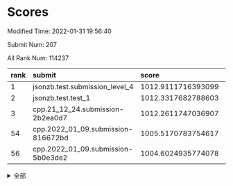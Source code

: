 # Scores

Modified Time: 2022-01-31 19:56:40

Submit Num: 207

All Rank Num: 114237

| rank |               submit               |       score        |       sigma        | pk_num |
| :--- | :--------------------------------- | :----------------- | :----------------- | :----- |
| 1    | jsonzb.test.submission_level_4     | 1012.9111716393099 | 0.8308643866148526 | 2211   |
| 2    | jsonzb.test.test_1                 | 1012.3317682788603 | 0.7949152274466087 | 2206   |
| 3    | cpp.21_12_24.submission-2b2ea0d7   | 1012.2611747036907 | 0.8204999968902347 | 2207   |
| 54   | cpp.2022_01_09.submission-816672bd | 1005.5170783754617 | 0.723252095059391  | 2210   |
| 56   | cpp.2022_01_09.submission-5b0e3de2 | 1004.6024935774078 | 0.7238491875484804 | 2205   |


<details>
<summary>全部</summary>

| rank |                 submit                 |       score        |       sigma        | pk_num |
| :--- | :------------------------------------- | :----------------- | :----------------- | :----- |
| 1    | jsonzb.test.submission_level_4         | 1012.9111716393099 | 0.8308643866148526 | 2211   |
| 2    | jsonzb.test.test_1                     | 1012.3317682788603 | 0.7949152274466087 | 2206   |
| 3    | cpp.21_12_24.submission-2b2ea0d7       | 1012.2611747036907 | 0.8204999968902347 | 2207   |
| 4    | gobigger.level_3.submission_level_3_45 | 1012.0664089429795 | 0.7747467825503485 | 2206   |
| 5    | gobigger.level_3.submission_level_3_36 | 1011.9205776379484 | 0.7858975365826781 | 2206   |
| 6    | gobigger.level_3.submission_level_3_25 | 1011.861102837953  | 0.8056888468798049 | 2211   |
| 7    | gobigger.level_3.submission_level_3_28 | 1011.5890968756985 | 0.7881307036112839 | 2211   |
| 8    | gobigger.level_3.submission_level_3_31 | 1011.5542463832946 | 0.7986743760128671 | 2205   |
| 9    | gobigger.level_3.submission_level_3_26 | 1011.1528741498563 | 0.7855636479980871 | 2204   |
| 10   | gobigger.level_3.submission_level_3_8  | 1011.044559078991  | 0.7855495233035008 | 2210   |
| 11   | gobigger.level_3.submission_level_3_35 | 1010.9214581170747 | 0.8034443236290322 | 2206   |
| 12   | gobigger.level_3.submission_level_3_39 | 1010.7973269444946 | 0.7591139494645632 | 2209   |
| 13   | gobigger.level_3.submission_level_3_4  | 1010.7299266346622 | 0.7884375990317192 | 2213   |
| 14   | gobigger.level_3.submission_level_3_24 | 1010.6494225755611 | 0.7613963514940383 | 2211   |
| 15   | gobigger.level_3.submission_level_3_40 | 1010.5948624117727 | 0.765980490194314  | 2207   |
| 16   | gobigger.level_3.submission_level_3_12 | 1010.5587529546439 | 0.7678476570905645 | 2213   |
| 17   | gobigger.level_3.submission_level_3_18 | 1010.5469694924226 | 0.7764861095337656 | 2205   |
| 18   | gobigger.level_3.submission_level_3_29 | 1010.530441129622  | 0.7700240015234696 | 2206   |
| 19   | gobigger.level_3.submission_level_3_15 | 1010.3690917774364 | 0.7494452002710938 | 2205   |
| 20   | gobigger.level_3.submission_level_3_0  | 1010.3164759778222 | 0.754015992925562  | 2210   |
| 21   | gobigger.level_3.submission_level_3_13 | 1010.1844359467644 | 0.7590028971371146 | 2211   |
| 22   | gobigger.level_3.submission_level_3_14 | 1010.050146517119  | 0.7634377843168246 | 2211   |
| 23   | gobigger.level_3.submission_level_3_2  | 1010.0460947977615 | 0.7528452154181008 | 2210   |
| 24   | gobigger.level_3.submission_level_3_49 | 1009.8882932270903 | 0.7425132893066053 | 2207   |
| 25   | gobigger.level_3.submission_level_3_9  | 1009.8255049134572 | 0.763506600411988  | 2208   |
| 26   | gobigger.level_3.submission_level_3_10 | 1009.8195445277066 | 0.7624179814254484 | 2208   |
| 27   | gobigger.level_3.submission_level_3_41 | 1009.793903948857  | 0.7586796882513827 | 2211   |
| 28   | gobigger.level_3.submission_level_3_42 | 1009.7862989447801 | 0.7558213080439786 | 2205   |
| 29   | gobigger.level_3.submission_level_3_44 | 1009.6755890187642 | 0.7251229464891472 | 2210   |
| 30   | gobigger.level_3.submission_level_3_21 | 1009.6244081373435 | 0.7488603263630033 | 2206   |
| 31   | gobigger.level_3.submission_level_3_1  | 1009.5616449407802 | 0.743587368769133  | 2209   |
| 32   | gobigger.level_3.submission_level_3_7  | 1009.5266975245405 | 0.7424869068912888 | 2209   |
| 33   | gobigger.level_3.submission_level_3_43 | 1009.5155650934997 | 0.749533033035115  | 2205   |
| 34   | gobigger.level_3.submission_level_3_30 | 1009.5140256831689 | 0.7669770506909298 | 2204   |
| 35   | gobigger.level_3.submission_level_3_33 | 1009.4513739435058 | 0.7615792831099055 | 2207   |
| 36   | gobigger.level_3.submission_level_3_22 | 1009.4085397421367 | 0.7441985563100794 | 2209   |
| 37   | gobigger.level_3.submission_level_3_27 | 1009.397817063113  | 0.737511922626043  | 2207   |
| 38   | gobigger.level_3.submission_level_3_38 | 1009.3791815999024 | 0.7492366303109204 | 2205   |
| 39   | gobigger.level_3.submission_level_3_6  | 1009.3669445569516 | 0.7433463660430625 | 2204   |
| 40   | gobigger.level_3.submission_level_3_11 | 1009.3570665041086 | 0.7535142106163472 | 2206   |
| 41   | gobigger.level_3.submission_level_3_19 | 1009.3457826676762 | 0.745972929394952  | 2206   |
| 42   | gobigger.level_3.submission_level_3_5  | 1009.2164481041069 | 0.740838198467596  | 2208   |
| 43   | gobigger.level_3.submission_level_3_48 | 1009.1829489755183 | 0.7364601418758888 | 2207   |
| 44   | gobigger.level_3.submission_level_3_37 | 1009.1673442921062 | 0.7657719600581046 | 2208   |
| 45   | gobigger.level_3.submission_level_3_3  | 1009.1296408164534 | 0.7584087867963274 | 2211   |
| 46   | gobigger.level_3.submission_level_3_32 | 1009.0312288492534 | 0.7619960164959978 | 2209   |
| 47   | gobigger.level_3.submission_level_3_34 | 1009.0044869904498 | 0.7476116390276959 | 2208   |
| 48   | gobigger.level_3.submission_level_3_47 | 1008.9942294434561 | 0.7446160136750635 | 2210   |
| 49   | gobigger.level_3.submission_level_3_16 | 1008.9065573321811 | 0.7313704105097549 | 2210   |
| 50   | gobigger.level_3.submission_level_3_23 | 1008.7730433783807 | 0.743344799973388  | 2211   |
| 51   | gobigger.level_3.submission_level_3_17 | 1008.6432672764095 | 0.7522648009573145 | 2209   |
| 52   | gobigger.level_3.submission_level_3_20 | 1008.6239355360412 | 0.7487932157475189 | 2206   |
| 53   | gobigger.level_3.submission_level_3_46 | 1008.5358646458783 | 0.7398247633309588 | 2209   |
| 54   | cpp.2022_01_09.submission-816672bd     | 1005.5170783754617 | 0.723252095059391  | 2210   |
| 55   | gobigger.level_1.submission_level_1_30 | 1005.2482041922517 | 0.724341860492043  | 2209   |
| 56   | cpp.2022_01_09.submission-5b0e3de2     | 1004.6024935774078 | 0.7238491875484804 | 2205   |
| 57   | gobigger.level_1.submission_level_1_8  | 1004.4813535041242 | 0.7143012852418438 | 2210   |
| 58   | gobigger.level_1.submission_level_1_14 | 1004.4635045438715 | 0.7115575338068628 | 2210   |
| 59   | gobigger.level_1.submission_level_1_48 | 1004.4057704688373 | 0.7198339763181064 | 2208   |
| 60   | gobigger.level_1.submission_level_1_43 | 1004.1795869507113 | 0.732356107275162  | 2211   |
| 61   | gobigger.level_1.submission_level_1_32 | 1004.1686348129656 | 0.73312340376576   | 2208   |
| 62   | gobigger.level_1.submission_level_1_39 | 1004.0072466780438 | 0.7096000833796737 | 2211   |
| 63   | gobigger.level_1.submission_level_1_1  | 1003.9915605629162 | 0.709729557766672  | 2206   |
| 64   | gobigger.level_1.submission_level_1_16 | 1003.8275276344846 | 0.7182581119583884 | 2204   |
| 65   | gobigger.level_1.submission_level_1_6  | 1003.765874101386  | 0.7123531523810454 | 2211   |
| 66   | gobigger.level_1.submission_level_1_10 | 1003.7351652601832 | 0.7203057150545794 | 2201   |
| 67   | gobigger.level_1.submission_level_1_0  | 1003.5986851170424 | 0.7080770815102839 | 2211   |
| 68   | gobigger.level_1.submission_level_1_17 | 1003.5974188023772 | 0.7129144045849979 | 2208   |
| 69   | gobigger.level_1.submission_level_1_5  | 1003.5093659156811 | 0.7122507166083025 | 2205   |
| 70   | gobigger.level_1.submission_level_1_22 | 1003.4658522666381 | 0.7145406284693874 | 2208   |
| 71   | gobigger.level_1.submission_level_1_37 | 1003.4061671998595 | 0.7159691895915482 | 2207   |
| 72   | gobigger.level_1.submission_level_1_26 | 1003.3518756073661 | 0.7166104957293539 | 2205   |
| 73   | gobigger.level_1.submission_level_1_31 | 1003.3499665629106 | 0.710670052091107  | 2207   |
| 74   | gobigger.level_1.submission_level_1_45 | 1003.3421148622683 | 0.717735201615668  | 2208   |
| 75   | gobigger.level_1.submission_level_1_19 | 1003.2868242193438 | 0.7123559463682192 | 2204   |
| 76   | gobigger.level_1.submission_level_1_44 | 1003.2824591348843 | 0.716749081914447  | 2206   |
| 77   | gobigger.level_1.submission_level_1_34 | 1003.2757832196648 | 0.717541772371508  | 2204   |
| 78   | gobigger.level_1.submission_level_1_29 | 1003.2253604064562 | 0.7227346724955475 | 2207   |
| 79   | gobigger.level_1.submission_level_1_27 | 1003.1720186810991 | 0.7167505677396813 | 2211   |
| 80   | gobigger.level_1.submission_level_1_49 | 1003.1552971056444 | 0.7125552998460338 | 2209   |
| 81   | gobigger.level_1.submission_level_1_15 | 1003.1349425652621 | 0.7221793775301504 | 2211   |
| 82   | gobigger.level_1.submission_level_1_12 | 1002.9887567587716 | 0.7194692246888292 | 2206   |
| 83   | gobigger.level_1.submission_level_1_25 | 1002.96311220627   | 0.7190609926525926 | 2199   |
| 84   | gobigger.level_1.submission_level_1_41 | 1002.9531137774975 | 0.7235223162015714 | 2209   |
| 85   | gobigger.level_1.submission_level_1_42 | 1002.9260524241935 | 0.711570015602865  | 2208   |
| 86   | gobigger.level_1.submission_level_1_24 | 1002.9063225940074 | 0.7066041414664873 | 2211   |
| 87   | gobigger.level_1.submission_level_1_13 | 1002.8501143166097 | 0.7146195063602839 | 2207   |
| 88   | gobigger.level_1.submission_level_1_23 | 1002.8189978116956 | 0.7177709810368583 | 2209   |
| 89   | gobigger.level_1.submission_level_1_46 | 1002.7694210838657 | 0.7215265563570751 | 2208   |
| 90   | gobigger.level_1.submission_level_1_47 | 1002.7448074975283 | 0.7189679574599501 | 2210   |
| 91   | gobigger.level_1.submission_level_1_3  | 1002.617357788162  | 0.7130110129613563 | 2209   |
| 92   | gobigger.level_1.submission_level_1_4  | 1002.6049866535238 | 0.7175968563141432 | 2206   |
| 93   | gobigger.level_1.submission_level_1_2  | 1002.6025733035847 | 0.7103919712372561 | 2210   |
| 94   | gobigger.level_1.submission_level_1_9  | 1002.5500768120363 | 0.7130306890118236 | 2206   |
| 95   | gobigger.level_1.submission_level_1_35 | 1002.5066386265358 | 0.7113875967401101 | 2209   |
| 96   | gobigger.level_1.submission_level_1_28 | 1002.4975839558869 | 0.7136668341477312 | 2206   |
| 97   | gobigger.level_1.submission_level_1_38 | 1002.492843539202  | 0.7026810449864996 | 2206   |
| 98   | gobigger.level_1.submission_level_1_11 | 1002.4909652324602 | 0.7005180395860232 | 2211   |
| 99   | gobigger.level_1.submission_level_1_20 | 1002.462565114321  | 0.7089180348909482 | 2210   |
| 100  | gobigger.level_1.submission_level_1_21 | 1002.3861905628542 | 0.7134507468128928 | 2204   |
| 101  | gobigger.level_1.submission_level_1_33 | 1002.2540728716158 | 0.7054861333660432 | 2207   |
| 102  | gobigger.level_1.submission_level_1_40 | 1002.1300235091676 | 0.7175090602261543 | 2212   |
| 103  | gobigger.level_1.submission_level_1_18 | 1001.6972692081893 | 0.7006264409784269 | 2205   |
| 104  | gobigger.level_1.submission_level_1_36 | 1001.4563718044976 | 0.7118411154336312 | 2203   |
| 105  | gobigger.level_1.submission_level_1_7  | 1001.1986404521344 | 0.7125840236123504 | 2205   |
| 106  | gobigger.random.submission_random_1    | 997.3463648150147  | 0.7083257181818943 | 2204   |
| 107  | gobigger.random.submission_random_17   | 997.295250941652   | 0.7038631133869356 | 2214   |
| 108  | gobigger.random.submission_random_45   | 997.1793889487176  | 0.7034736984474909 | 2208   |
| 109  | gobigger.random.submission_random_22   | 996.9571851548569  | 0.7191168874593591 | 2210   |
| 110  | gobigger.random.submission_random_28   | 996.786682293357   | 0.7196691401639875 | 2206   |
| 111  | gobigger.random.submission_random_34   | 996.7291146828277  | 0.704837194680711  | 2208   |
| 112  | gobigger.random.submission_random_23   | 996.7025757220736  | 0.7016080583641585 | 2211   |
| 113  | gobigger.random.submission_random_18   | 996.7005192586934  | 0.7136820187863376 | 2207   |
| 114  | gobigger.random.submission_random_27   | 996.6186154067178  | 0.7099080590510732 | 2204   |
| 115  | gobigger.random.submission_random_20   | 996.5971202954476  | 0.7112726129687689 | 2210   |
| 116  | gobigger.random.submission_random_35   | 996.5371548137788  | 0.7087264340563773 | 2209   |
| 117  | gobigger.random.submission_random_30   | 996.5105312763958  | 0.7154285759384045 | 2207   |
| 118  | gobigger.random.submission_random_11   | 996.3728431013751  | 0.7035309537920439 | 2205   |
| 119  | gobigger.random.submission_random_5    | 996.3407523717286  | 0.7156794157172717 | 2207   |
| 120  | gobigger.random.submission_random_3    | 996.3366612455643  | 0.7031940355276725 | 2210   |
| 121  | gobigger.random.submission_random_21   | 996.3356870813286  | 0.7034729864198797 | 2209   |
| 122  | gobigger.random.submission_random_19   | 996.2957010233328  | 0.705051757747574  | 2212   |
| 123  | gobigger.random.submission_random_24   | 996.2527422720843  | 0.6992520689728051 | 2211   |
| 124  | gobigger.random.submission_random_38   | 996.2513620231675  | 0.7171005263548502 | 2208   |
| 125  | gobigger.random.submission_random_49   | 996.2245265185092  | 0.7097221166163666 | 2209   |
| 126  | gobigger.random.submission_random_16   | 996.2179545213179  | 0.713856559514828  | 2210   |
| 127  | gobigger.random.submission_random_6    | 996.2095334567082  | 0.7135755211986644 | 2208   |
| 128  | gobigger.random.submission_random_7    | 996.0497680187484  | 0.7232673774009807 | 2206   |
| 129  | gobigger.random.submission_random_47   | 995.9995774523368  | 0.7238973374387178 | 2208   |
| 130  | gobigger.random.submission_random_36   | 995.9288514867042  | 0.7172201746110513 | 2203   |
| 131  | gobigger.random.submission_random_32   | 995.9244708837134  | 0.7125859671958515 | 2205   |
| 132  | gobigger.random.submission_random_48   | 995.8416071380917  | 0.7169502793311028 | 2211   |
| 133  | gobigger.random.submission_random_31   | 995.823456741136   | 0.7259098819441083 | 2208   |
| 134  | gobigger.random.submission_random_33   | 995.8199980804856  | 0.7079241956674677 | 2204   |
| 135  | gobigger.random.submission_random_37   | 995.7912126598917  | 0.7285119373099745 | 2207   |
| 136  | gobigger.random.submission_random_40   | 995.7841070323177  | 0.7082319256174893 | 2204   |
| 137  | gobigger.random.submission_random_26   | 995.6097722849549  | 0.7034510332418751 | 2212   |
| 138  | gobigger.random.submission_random_43   | 995.599159438128   | 0.7130614223080874 | 2207   |
| 139  | gobigger.random.submission_random_0    | 995.5485554950259  | 0.7103373345090583 | 2205   |
| 140  | gobigger.random.submission_random_25   | 995.526955255592   | 0.7150967322107439 | 2207   |
| 141  | gobigger.random.submission_random_8    | 995.5102897580209  | 0.7051269851934557 | 2206   |
| 142  | gobigger.random.submission_random_42   | 995.5035837263861  | 0.7121581398639143 | 2209   |
| 143  | gobigger.random.submission_random_44   | 995.4441702359347  | 0.7103002056595185 | 2204   |
| 144  | gobigger.random.submission_random_15   | 995.425123418191   | 0.6973179963449498 | 2203   |
| 145  | gobigger.random.submission_random_46   | 995.3852650011521  | 0.7049400980963999 | 2209   |
| 146  | gobigger.random.submission_random_2    | 995.3759854187169  | 0.7128716332509729 | 2205   |
| 147  | gobigger.random.submission_random_39   | 995.239742284565   | 0.7176490260307362 | 2211   |
| 148  | gobigger.random.submission_random_29   | 995.0787544651544  | 0.7119415741298227 | 2206   |
| 149  | gobigger.random.submission_random_41   | 995.0662564280615  | 0.7026918984588889 | 2208   |
| 150  | gobigger.random.submission_random_13   | 995.0642790165165  | 0.7153507430350958 | 2204   |
| 151  | gobigger.random.submission_random_12   | 994.9607562963484  | 0.7164286846240118 | 2211   |
| 152  | gobigger.random.submission_random_9    | 994.9365299156038  | 0.7062314878843616 | 2207   |
| 153  | gobigger.random.submission_random_14   | 994.926514788441   | 0.7100770720396379 | 2208   |
| 154  | gobigger.level_2.submission_level_2_26 | 994.8339359353832  | 0.7241564435915866 | 2206   |
| 155  | gobigger.random.submission_random_10   | 994.7008213451813  | 0.7059830633006476 | 2208   |
| 156  | gobigger.random.submission_random_4    | 994.4097409728394  | 0.7276287265692628 | 2204   |
| 157  | gobigger.level_2.submission_level_2_8  | 994.1885663473186  | 0.7251106209235467 | 2207   |
| 158  | gobigger.level_2.submission_level_2_23 | 994.1415223546159  | 0.7233788735054795 | 2206   |
| 159  | gobigger.level_2.submission_level_2_2  | 993.2547640949231  | 0.7443045500389799 | 2207   |
| 160  | gobigger.level_2.submission_level_2_11 | 993.1213765022374  | 0.7339283272113324 | 2213   |
| 161  | gobigger.level_2.submission_level_2_9  | 993.0611489458835  | 0.7362344918353797 | 2201   |
| 162  | gobigger.level_2.submission_level_2_34 | 992.9969229708483  | 0.7232758935982713 | 2207   |
| 163  | gobigger.level_2.submission_level_2_44 | 992.9487607833936  | 0.7387096339697802 | 2212   |
| 164  | gobigger.level_2.submission_level_2_36 | 992.9318908170886  | 0.7406408351105204 | 2202   |
| 165  | gobigger.level_2.submission_level_2_48 | 992.8334282553338  | 0.7384745538927497 | 2205   |
| 166  | gobigger.level_2.submission_level_2_47 | 992.7886584441876  | 0.7382787326646965 | 2209   |
| 167  | gobigger.level_2.submission_level_2_33 | 992.7501838021151  | 0.7466506538276243 | 2206   |
| 168  | gobigger.level_2.submission_level_2_27 | 992.7496792958166  | 0.7454699101727853 | 2208   |
| 169  | gobigger.level_2.submission_level_2_37 | 992.6942836010588  | 0.7601557274100803 | 2209   |
| 170  | gobigger.level_2.submission_level_2_13 | 992.6690954360093  | 0.7191687832948548 | 2212   |
| 171  | gobigger.level_2.submission_level_2_38 | 992.6673082529732  | 0.7362007955150256 | 2206   |
| 172  | gobigger.level_2.submission_level_2_17 | 992.591554746328   | 0.7456877757543452 | 2206   |
| 173  | gobigger.level_2.submission_level_2_6  | 992.5426416552426  | 0.7415507125815433 | 2209   |
| 174  | gobigger.level_2.submission_level_2_14 | 992.4749348515694  | 0.7476633622696679 | 2205   |
| 175  | gobigger.level_2.submission_level_2_21 | 992.458845118604   | 0.7448167496872437 | 2203   |
| 176  | gobigger.level_2.submission_level_2_25 | 992.4269784313345  | 0.7337125208325804 | 2204   |
| 177  | gobigger.level_2.submission_level_2_30 | 992.4146147860374  | 0.7435133148188002 | 2204   |
| 178  | gobigger.level_2.submission_level_2_40 | 992.4132879814264  | 0.7462292792369463 | 2205   |
| 179  | gobigger.level_2.submission_level_2_15 | 992.3900489493512  | 0.7346024504880067 | 2206   |
| 180  | gobigger.level_2.submission_level_2_45 | 992.2544151281694  | 0.7478892588060408 | 2211   |
| 181  | gobigger.level_2.submission_level_2_5  | 992.245034575406   | 0.7297086997845862 | 2207   |
| 182  | gobigger.level_2.submission_level_2_31 | 992.1546356080313  | 0.7343069837541673 | 2207   |
| 183  | gobigger.level_2.submission_level_2_12 | 992.1506894616448  | 0.7353341865522557 | 2211   |
| 184  | gobigger.level_2.submission_level_2_22 | 992.0186642715945  | 0.7487094279341641 | 2205   |
| 185  | gobigger.level_2.submission_level_2_41 | 992.0054705523522  | 0.7455747735493675 | 2212   |
| 186  | gobigger.level_2.submission_level_2_35 | 991.9085598781958  | 0.7368788842401554 | 2203   |
| 187  | gobigger.level_2.submission_level_2_1  | 991.8850768516586  | 0.7488007180549805 | 2207   |
| 188  | gobigger.level_2.submission_level_2_16 | 991.8366891566155  | 0.736693922850056  | 2204   |
| 189  | gobigger.level_2.submission_level_2_49 | 991.8169451977826  | 0.7381588411402062 | 2212   |
| 190  | gobigger.level_2.submission_level_2_29 | 991.7310424758863  | 0.7686247845371023 | 2206   |
| 191  | gobigger.level_2.submission_level_2_46 | 991.5469938020377  | 0.7375975218544851 | 2205   |
| 192  | gobigger.level_2.submission_level_2_24 | 991.5460295490927  | 0.7328092774036028 | 2208   |
| 193  | gobigger.level_2.submission_level_2_18 | 991.4894695392434  | 0.7796341731787194 | 2206   |
| 194  | gobigger.level_2.submission_level_2_0  | 991.3381458117814  | 0.7430203043003929 | 2205   |
| 195  | gobigger.level_2.submission_level_2_32 | 991.3071218467852  | 0.7573341941883426 | 2211   |
| 196  | gobigger.level_2.submission_level_2_28 | 991.0595754711624  | 0.751759227966804  | 2211   |
| 197  | gobigger.level_2.submission_level_2_4  | 990.934356304034   | 0.7541291378779482 | 2209   |
| 198  | gobigger.level_2.submission_level_2_39 | 990.7386216295     | 0.7458972976736067 | 2210   |
| 199  | gobigger.level_2.submission_level_2_19 | 990.6929056872638  | 0.7499769645753885 | 2205   |
| 200  | gobigger.level_2.submission_level_2_3  | 990.4657727908327  | 0.7686084189401152 | 2207   |
| 201  | gobigger.level_2.submission_level_2_43 | 990.3971131355321  | 0.7566127693066375 | 2206   |
| 202  | gobigger.level_2.submission_level_2_10 | 990.3119447116412  | 0.7479712252397573 | 2202   |
| 203  | gobigger.level_2.submission_level_2_42 | 990.2799039312754  | 0.7844512279155449 | 2208   |
| 204  | gobigger.level_2.submission_level_2_7  | 989.8309665017663  | 0.7677018779323879 | 2207   |
| 205  | gobigger.level_2.submission_level_2_20 | 989.3779679412601  | 0.7842404515700616 | 2205   |
| 206  | gobigger.none.submission_none_1        | 978.6914743959941  | 1.165033838306764  | 2206   |
| 207  | gobigger.none.submission_none_0        | 976.9491695133217  | 1.3055852899357265 | 2203   |

</details>